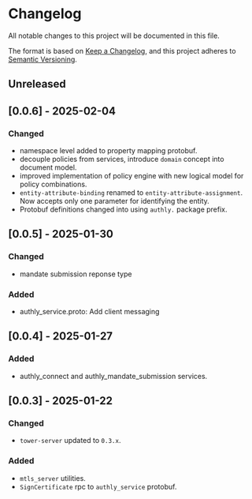 # Changelog
All notable changes to this project will be documented in this file.

The format is based on [Keep a Changelog](https://keepachangelog.com/en/1.0.0/),
and this project adheres to [Semantic Versioning](https://semver.org/spec/v2.0.0.html).

## Unreleased

## [0.0.6] - 2025-02-04
### Changed
- namespace level added to property mapping protobuf.
- decouple policies from services, introduce `domain` concept into document model.
- improved implementation of policy engine with new logical model for policy combinations.
- `entity-attribute-binding` renamed to `entity-attribute-assignment`. Now accepts only one parameter for identifying the entity.
- Protobuf definitions changed into using `authly.` package prefix.

## [0.0.5] - 2025-01-30
### Changed
- mandate submission reponse type

### Added
- authly_service.proto: Add client messaging

## [0.0.4] - 2025-01-27
### Added
- authly_connect and authly_mandate_submission services.

## [0.0.3] - 2025-01-22
### Changed
- `tower-server` updated to `0.3.x`.

### Added
- `mtls_server` utilities.
- `SignCertificate` rpc to `authly_service` protobuf.
